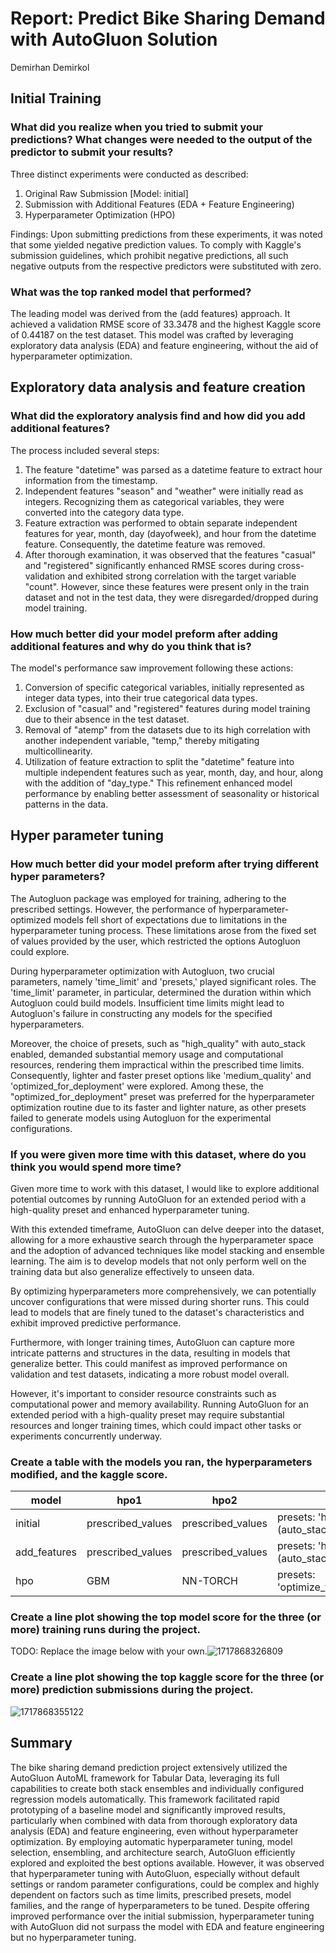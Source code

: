 # Report: Predict Bike Sharing Demand with AutoGluon Solution

Demirhan Demirkol

## Initial Training

### What did you realize when you tried to submit your predictions? What changes were needed to the output of the predictor to submit your results?

Three distinct experiments were conducted as described:

1. Original Raw Submission [Model: initial]
2. Submission with Additional Features (EDA + Feature Engineering)
3. Hyperparameter Optimization (HPO)

Findings: Upon submitting predictions from these experiments, it was noted that some yielded negative prediction values. To comply with Kaggle's submission guidelines, which prohibit negative predictions, all such negative outputs from the respective predictors were substituted with zero.

### What was the top ranked model that performed?

The leading model was derived from the (add features) approach. It achieved a validation RMSE score of 33.3478 and the highest Kaggle score of 0.44187 on the test dataset. This model was crafted by leveraging exploratory data analysis (EDA) and feature engineering, without the aid of hyperparameter optimization.

## Exploratory data analysis and feature creation

### What did the exploratory analysis find and how did you add additional features?

The process included several steps:

1. The feature "datetime" was parsed as a datetime feature to extract hour information from the timestamp.
2. Independent features "season" and "weather" were initially read as integers. Recognizing them as categorical variables, they were converted into the category data type.
3. Feature extraction was performed to obtain separate independent features for year, month, day (dayofweek), and hour from the datetime feature. Consequently, the datetime feature was removed.
4. After thorough examination, it was observed that the features "casual" and "registered" significantly enhanced RMSE scores during cross-validation and exhibited strong correlation with the target variable "count". However, since these features were present only in the train dataset and not in the test data, they were disregarded/dropped during model training.

### How much better did your model preform after adding additional features and why do you think that is?

The model's performance saw improvement following these actions:

1. Conversion of specific categorical variables, initially represented as integer data types, into their true categorical data types.
2. Exclusion of "casual" and "registered" features during model training due to their absence in the test dataset.
3. Removal of "atemp" from the datasets due to its high correlation with another independent variable, "temp," thereby mitigating multicollinearity.
4. Utilization of feature extraction to split the "datetime" feature into multiple independent features such as year, month, day, and hour, along with the addition of "day_type." This refinement enhanced model performance by enabling better assessment of seasonality or historical patterns in the data.

## Hyper parameter tuning

### How much better did your model preform after trying different hyper parameters?

The Autogluon package was employed for training, adhering to the prescribed settings. However, the performance of hyperparameter-optimized models fell short of expectations due to limitations in the hyperparameter tuning process. These limitations arose from the fixed set of values provided by the user, which restricted the options Autogluon could explore.

During hyperparameter optimization with Autogluon, two crucial parameters, namely 'time_limit' and 'presets,' played significant roles. The 'time_limit' parameter, in particular, determined the duration within which Autogluon could build models. Insufficient time limits might lead to Autogluon's failure in constructing any models for the specified hyperparameters.

Moreover, the choice of presets, such as "high_quality" with auto_stack enabled, demanded substantial memory usage and computational resources, rendering them impractical within the prescribed time limits. Consequently, lighter and faster preset options like 'medium_quality' and 'optimized_for_deployment' were explored. Among these, the "optimized_for_deployment" preset was preferred for the hyperparameter optimization routine due to its faster and lighter nature, as other presets failed to generate models using Autogluon for the experimental configurations.

### If you were given more time with this dataset, where do you think you would spend more time?

Given more time to work with this dataset, I would like to explore additional potential outcomes by running AutoGluon for an extended period with a high-quality preset and enhanced hyperparameter tuning.

With this extended timeframe, AutoGluon can delve deeper into the dataset, allowing for a more exhaustive search through the hyperparameter space and the adoption of advanced techniques like model stacking and ensemble learning. The aim is to develop models that not only perform well on the training data but also generalize effectively to unseen data.

By optimizing hyperparameters more comprehensively, we can potentially uncover configurations that were missed during shorter runs. This could lead to models that are finely tuned to the dataset's characteristics and exhibit improved predictive performance.

Furthermore, with longer training times, AutoGluon can capture more intricate patterns and structures in the data, resulting in models that generalize better. This could manifest as improved performance on validation and test datasets, indicating a more robust model overall.

However, it's important to consider resource constraints such as computational power and memory availability. Running AutoGluon for an extended period with a high-quality preset may require substantial resources and longer training times, which could impact other tasks or experiments concurrently underway.

### Create a table with the models you ran, the hyperparameters modified, and the kaggle score.

| model        | hpo1              | hpo2              | hpo3                                      | score   |
| ------------ | ----------------- | ----------------- | ----------------------------------------- | ------- |
| initial      | prescribed_values | prescribed_values | presets: 'high quality' (auto_stack=True) | 1.81971 |
| add_features | prescribed_values | prescribed_values | presets: 'high quality' (auto_stack=True) | 0.44187 |
| hpo          | GBM               | NN-TORCH          | presets: 'optimize_for_deployment'        | 0.537   |

### Create a line plot showing the top model score for the three (or more) training runs during the project.

TODO: Replace the image below with your own.![1717868326809](image/report-template/1717868326809.png)


### Create a line plot showing the top kaggle score for the three (or more) prediction submissions during the project.

![1717868355122](image/report-template/1717868355122.png)


## Summary

The bike sharing demand prediction project extensively utilized the AutoGluon AutoML framework for Tabular Data, leveraging its full capabilities to create both stack ensembles and individually configured regression models automatically. This framework facilitated rapid prototyping of a baseline model and significantly improved results, particularly when combined with data from thorough exploratory data analysis (EDA) and feature engineering, even without hyperparameter optimization. By employing automatic hyperparameter tuning, model selection, ensembling, and architecture search, AutoGluon efficiently explored and exploited the best options available. However, it was observed that hyperparameter tuning with AutoGluon, especially without default settings or random parameter configurations, could be complex and highly dependent on factors such as time limits, prescribed presets, model families, and the range of hyperparameters to be tuned. Despite offering improved performance over the initial submission, hyperparameter tuning with AutoGluon did not surpass the model with EDA and feature engineering but no hyperparameter tuning.

